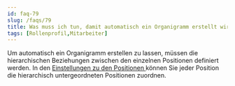 ```yaml
---
id: faq-79
slug: /faqs/79
title: Was muss ich tun, damit automatisch ein Organigramm erstellt wird
tags: [Rollenprofil,Mitarbeiter]
---
```

Um automatisch ein Organigramm erstellen zu lassen, müssen die hierarchischen Beziehungen zwischen den einzelnen Positionen definiert werden. In den [Einstellungen zu den Positionen ](https://support.qmbase.com/Account/findworkspace?returnUrl=/settings/departmentpositions)können Sie jeder Position die hierarchisch untergeordneten Positionen zuordnen. 